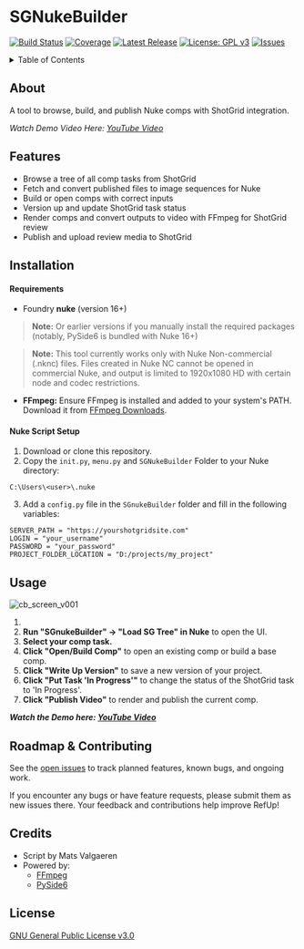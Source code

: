 # SGNukeBuilder

[![Build Status](https://img.shields.io/github/actions/workflow/status/username/repo/ci.yml?branch=main)](https://github.com/MatsValgaeren/SGNukeBuilder/actions)
[![Coverage](https://img.shields.io/codecov/c/github/username/repo)](https://codecov.io/gh/username/repo)
[![Latest Release](https://img.shields.io/github/v/release/username/repo)](https://github.com/MatsValgaeren/SGNukeBuilder/releases)
[![License: GPL v3](https://img.shields.io/badge/License-GPLv3-blue.svg)](LICENSE)
[![Issues](https://img.shields.io/github/issues/username/repo)](https://github.com/MatsValgaeren/SGNukeBuilder/issues)

</div>

<details>
<summary>Table of Contents</summary>

- [About](#about)
- [Features](#features)
- [Installation](#installation)
  - [Requirements](#requirements)
  - [Nuke Script Setup](#nuke-script-setup)
- [Usage](#usage)
- [Roadmap & Contributing](#roadmap--contributing)
- [Credits](#credits)
- [License](#license)

</details>


## About

A tool to browse, build, and publish Nuke comps with ShotGrid integration.

*Watch Demo Video Here: [YouTube Video](https://www.youtube.com/watch?v=f4Gbnq0rchI)*


## Features

- Browse a tree of all comp tasks from ShotGrid
- Fetch and convert published files to image sequences for Nuke
- Build or open comps with correct inputs
- Version up and update ShotGrid task status
- Render comps and convert outputs to video with FFmpeg for ShotGrid review
- Publish and upload review media to ShotGrid

## Installation

#### Requirements

-   Foundry **nuke** (version 16+)

> **Note:** Or earlier versions if you manually install the required packages 
> (notably, PySide6 is bundled with Nuke 16+)

> **Note:** This tool currently works only with Nuke Non-commercial (.nknc) files. 
> Files created in Nuke NC cannot be opened in commercial Nuke, 
> and output is limited to 1920x1080 HD with certain node and codec restrictions.

-   **FFmpeg:** Ensure FFmpeg is installed and added to your system's PATH. Download it from [FFmpeg Downloads](https://www.ffmpeg.org/download.html).


#### Nuke Script Setup

1.  Download or clone this repository.
2.  Copy the `init.py`, `menu.py` and `SGNukeBuilder` Folder to your Nuke directory:
```
C:\Users\<user>\.nuke
```
3. Add a `config.py` file in the `SGnukeBuilder` folder and fill in the following variables:
```
SERVER_PATH = "https://yourshotgridsite.com"
LOGIN = "your_username"
PASSWORD = "your_password"
PROJECT_FOLDER_LOCATION = "D:/projects/my_project"
```

## Usage

![cb_screen_v001](https://github.com/user-attachments/assets/fc17e17e-f637-4e48-90f3-a26e8a96f7cb)

1. 
2. **Run "SGnukeBuilder" -> "Load SG Tree" in Nuke** to open the UI.
2. **Select your comp task.**
3. **Click "Open/Build Comp"** to open an existing comp or build a base comp.
4. **Click "Write Up Version"** to save a new version of your project.
5. **Click "Put Task 'In Progress'"** to change the status of the ShotGrid task to 'In Progress'.
6. **Click "Publish Video"** to render and publish the current comp.

***Watch the Demo here: [YouTube Video](https://www.youtube.com/watch?v=f4Gbnq0rchI)***


## Roadmap & Contributing

See the [open issues](https://github.com/MatsValgaeren/SGNukeBuilder/issues) to track planned features, known bugs, and ongoing work.

If you encounter any bugs or have feature requests, please submit them as new issues there.  Your feedback and contributions help improve RefUp!


## Credits

-   Script by Mats Valgaeren
-   Powered by:
    -   [FFmpeg](https://github.com/FFmpeg/FFmpeg)
    -   [PySide6](https://doc.qt.io/qtforpython/)


## License

[GNU General Public License v3.0](LICENSE)
